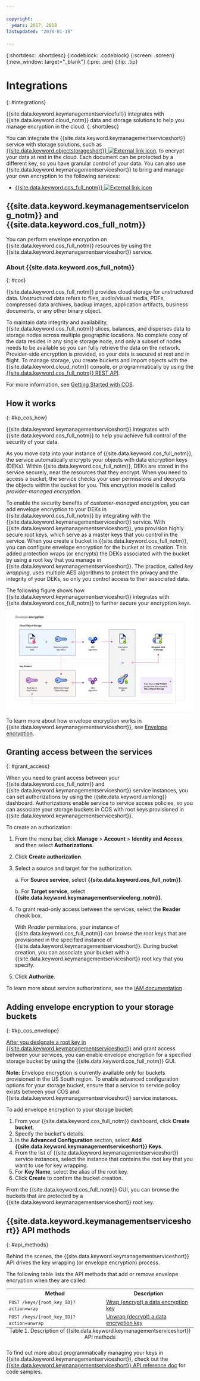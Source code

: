 ```yaml
---

copyright:
  years: 2017, 2018
lastupdated: "2018-01-18"

---
```


{:shortdesc: .shortdesc}
{:codeblock: .codeblock}
{:screen: .screen}
{:new_window: target="_blank"}
{:pre: .pre}
{:tip: .tip}

# Integrations
{: #integrations}

{{site.data.keyword.keymanagementservicefull}} integrates with {{site.data.keyword.cloud_notm}} data and storage solutions to help you manage encryption in the cloud.
{: shortdesc}

You can integrate the {{site.data.keyword.keymanagementserviceshort}} service with storage solutions, such as [{{site.data.keyword.objectstorageshort}} ![External link icon](../../icons/launch-glyph.svg "External link icon")](/docs/services/ObjectStorage/index.html), to encrypt your data at rest in the cloud. Each document can be protected by a different key, so you have granular control of your data. You can also use {{site.data.keyword.keymanagementserviceshort}} to bring and manage your own encryption to the following services:

- [{{site.data.keyword.cos_full_notm}} ![External link icon](../../icons/launch-glyph.svg "External link icon")](/docs/services/cloud-object-storage/about-cos.html#about-ibm-cloud-object-storage)

## {{site.data.keyword.keymanagementservicelong_notm}} and {{site.data.keyword.cos_full_notm}}

You can perform envelope encryption on {{site.data.keyword.cos_full_notm}} resources by using the {{site.data.keyword.keymanagementserviceshort}} service.

### About {{site.data.keyword.cos_full_notm}}
{: #cos}

{{site.data.keyword.cos_full_notm}} provides cloud storage for unstructured data. Unstructured data refers to files, audio/visual media, PDFs, compressed data archives, backup images, application artifacts, business documents, or any other binary object.  

To maintain data integrity and availability, {{site.data.keyword.cos_full_notm}} slices, balances, and disperses data to storage nodes across multiple geographic locations. No complete copy of the data resides in any single storage node, and only a subset of nodes needs to be available so you can fully retrieve the data on the network. Provider-side encryption is provided, so your data is secured at rest and in flight. To manage storage, you create buckets and import objects with the {{site.data.keyword.cloud_notm}} console, or programmatically by using the [{{site.data.keyword.cos_full_notm}} REST API](/docs/services/cloud-object-storage/api-reference/about-compatibility-api.html#about-the-cos-api).

For more information, see [Getting Started with COS](/docs/services/cloud-object-storage/getting-started.html#getting-started-cli-).

## How it works
{: #kp_cos_how}

{{site.data.keyword.keymanagementserviceshort}} integrates with {{site.data.keyword.cos_full_notm}} to help you achieve full control of the security of your data.  

As you move data into your instance of {{site.data.keyword.cos_full_notm}}, the service automatically encrypts your objects with data encryption keys (DEKs). Within {{site.data.keyword.cos_full_notm}}, DEKs are stored in the service securely, near the resources that they encrypt. When you need to access a bucket, the service checks your user permissions and decrypts the objects within the bucket for you. This encryption model is called _provider-managed encryption_.

To enable the security benefits of _customer-managed encryption_, you can add envelope encryption to your DEKs in {{site.data.keyword.cos_full_notm}} by integrating with the {{site.data.keyword.keymanagementserviceshort}} service. With {{site.data.keyword.keymanagementserviceshort}}, you provision highly secure root keys, which serve as a master keys that you control in the service. When you create a bucket in {{site.data.keyword.cos_full_notm}}, you can configure envelope encryption for the bucket at its creation. This added protection wraps (or encrypts) the DEKs associated with the bucket by using a root key that you manage in {{site.data.keyword.keymanagementserviceshort}}. The practice, called _key wrapping_, uses multiple AES algorithms to protect the privacy and the integrity of your DEKs, so only you control access to their associated data.

The following figure shows how {{site.data.keyword.keymanagementserviceshort}} integrates with {{site.data.keyword.cos_full_notm}} to further secure your encryption keys.
![The figure shows a contextual view of envelope encryption.](images/kp-cos-envelope.png)

To learn more about how envelope encryption works in {{site.data.keyword.keymanagementserviceshort}}, see [Envelope encryption](/docs/services/keymgmt/keyprotect_envelope.html).

## Granting access between the services
{: #grant_access}

When you need to grant access between your {{site.data.keyword.cos_full_notm}} and {{site.data.keyword.keymanagementserviceshort}} service instances, you can set authorizations by using the {{site.data.keyword.iamlong}} dashboard. Authorizations enable service to service access policies, so you can associate your storage buckets in COS with root keys provisioned in {{site.data.keyword.keymanagementserviceshort}}.

To create an authorization:

1. From the menu bar, click **Manage** &gt; **Account** &gt; **Identity and Access**, and then select **Authorizations**. 
2. Click **Create authorization**.
3. Select a source and target for the authorization.
 
    a. For **Source service**, select **{{site.data.keyword.cos_full_notm}}**.

    b. For **Target service**, select **{{site.data.keyword.keymanagementservicelong_notm}}**. 
4. To grant read-only access between the services, select the **Reader** check box.

    With _Reader_ permissions, your instance of {{site.data.keyword.cos_full_notm}} can browse the root keys that are provisioned in the specified instance of {{site.data.keyword.keymanagementserviceshort}}. During bucket creation, you can associate your bucket with a {{site.data.keyword.keymanagementserviceshort}} root key that you specify.
5. Click **Authorize**.

To learn more about service authorizations, see the [IAM documentation](/docs/iam/authorizations.html#serviceauth). 

## Adding envelope encryption to your storage buckets
{: #kp_cos_envelope}

[After you designate a root key in {{site.data.keyword.keymanagementserviceshort}}](/docs/services/keymgmt/keyprotect_create_keys.html) and grant access between your services, you can enable envelope encryption for a specified storage bucket by using the {{site.data.keyword.cos_full_notm}} GUI.

**Note:** Envelope encryption is currently available only for buckets provisioned in the US South region. To enable advanced configuration options for your storage bucket, ensure that a service to service policy exists between your COS and {{site.data.keyword.keymanagementserviceshort}} service instances.

To add envelope encryption to your storage bucket:

1. From your {{site.data.keyword.cos_full_notm}} dashboard, click **Create bucket**.
2. Specify the bucket's details.
3. In the **Advanced Configuration** section, select **Add {{site.data.keyword.keymanagementserviceshort}} Keys**.
4. From the list of {{site.data.keyword.keymanagementserviceshort}} service instances, select the instance that contains the root key that you want to use for key wrapping.
5. For **Key Name**, select the alias of the root key.
6. Click **Create** to confirm the bucket creation.

From the {{site.data.keyword.cos_full_notm}} GUI, you can browse the buckets that are protected by a {{site.data.keyword.keymanagementserviceshort}} root key.

## {{site.data.keyword.keymanagementserviceshort}} API methods
{: #api_methods}

Behind the scenes, the {{site.data.keyword.keymanagementserviceshort}} API drives the key wrapping (or envelope encryption) process.  

The following table lists the API methods that add or remove envelope encryption when they are called:

<table>
  <tr>
    <th>Method</th>
    <th>Description</th>
  </tr>
  <tr>
    <td><code>POST /keys/{root_key_ID}?action=wrap</code></td>
    <td><a href="/docs/services/keymgmt/keyprotect_wrap_keys.html">Wrap (encrypt) a data encryption key</a></td>
  </tr>
  <tr>
    <td><code>POST /keys/{root_key_ID}?action=unwrap</code></td>
    <td><a href="/docs/services/keymgmt/keyprotect_unwrap_keys.html">Unwrap (decrypt) a data encryption key</a></td>
  </tr>
  <caption style="caption-side:bottom;">Table 1. Description of {{site.data.keyword.keymanagementserviceshort}} API methods</caption>
</table>

To find out more about programmatically managing your keys in {{site.data.keyword.keymanagementserviceshort}}, check out the [{{site.data.keyword.keymanagementserviceshort}} API reference doc](https://console.ng.bluemix.net/apidocs/639) for code samples.






